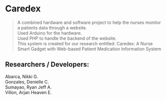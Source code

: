 # Caredex
> A combined hardware and software project to help the nurses monitor a patients data through a website. \
> Used Arduino for the hardware. \
> Used PHP to handle the backend of the website. \
> This system is created for our research entitled: Caredex: A Nurse Smart Gadget with Web-based Patient Medication Information System 


## Researchers / Developers: <br/>
Abarca, Nikki G. <br/>
Gonzales, Denielle C. <br/>
Sumayao, Ryan Jeff A. <br/>
Villon, Arjan Heaven E. <br/>
